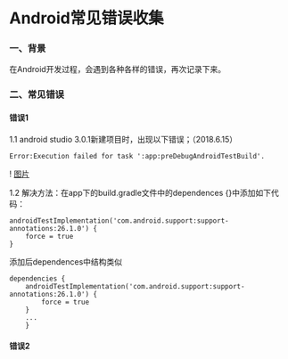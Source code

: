 #               Android常见错误收集

### 一、背景 

在Android开发过程，会遇到各种各样的错误，再次记录下来。

### 二、常见错误

#### 错误1

1.1  android studio 3.0.1新建项目时，出现以下错误；（2018.6.15）

```
Error:Execution failed for task ':app:preDebugAndroidTestBuild'.
```

   ! [图片](https://pan.baidu.com/s/1baK8jmYrrhd53aS9pVQXPA) 

1.2  解决方法：在app下的build.gradle文件中的dependences {}中添加如下代码： 

```
androidTestImplementation('com.android.support:support-annotations:26.1.0') {
    force = true
}
```

添加后dependences中结构类似 

```
dependencies {
    androidTestImplementation('com.android.support:support-annotations:26.1.0') {
        force = true
    }
    ...
    }
```

#### 错误2







